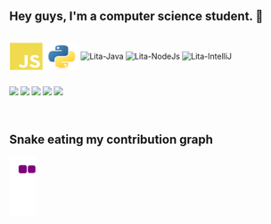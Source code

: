 ## Hey guys, I'm a computer science student. 👋

 
 <!--most used programming languages-->
  
<div style="display: inline_block"><br>
  <img align="center" alt="Lita-Js" height="50" width="60" src="https://raw.githubusercontent.com/devicons/devicon/master/icons/javascript/javascript-plain.svg">
  <img align="center" alt="Lita-Python" height="50" width="60" src="https://raw.githubusercontent.com/devicons/devicon/master/icons/python/python-original.svg">
  <img align="center" alt="Lita-Java" height="60" width="70" src="https://cdn.jsdelivr.net/gh/devicons/devicon/icons/java/java-original-wordmark.svg" />    
  <img align="center" alt="Lita-NodeJs" height="70" width="80" src="https://cdn.jsdelivr.net/gh/devicons/devicon/icons/nodejs/nodejs-original-wordmark.svg">
  <img align="center" alt="Lita-IntelliJ" height="70" width="80" src="https://cdn.jsdelivr.net/gh/devicons/devicon/icons/intellij/intellij-original-wordmark.svg" />          
</div>

 ##

 <!--social networks-->
 
<div> 
  <a href="https://www.linkedin.com/in/tal1tasantos" target="_blank"><img src="https://img.shields.io/badge/-LinkedIn-%230077B5?style=for-the-badge&logo=linkedin&logoColor=white" target="_blank"></a>
  <a href ="https://www.hackerrank.com/litas_educ"><img src="https://img.shields.io/badge/-Hackerrank-2EC866?style=for-the-badge&logo=HackerRank&logoColor=white" target="_blank" target="_blank"></a>
  <a href="https://gitlab.com/l1ta" target="_blank"><img src="https://img.shields.io/badge/GitLab-330F63?style=for-the-badge&logo=gitlab&logoColor=white"></a>
  <a href="https://www.udemy.com/user/talita-santos-da-silva-4/" target="_blank"><img src="https://img.shields.io/badge/Udemy-EC5252?style=for-the-badge&logo=Udemy&logoColor=white" target="_blank"></a>
  <a href="https://twitter.com/ssl1ta" target="_blank"><img src="https://img.shields.io/badge/Twitter-1DA1F2?style=for-the-badge&logo=twitter&logoColor=white"></a>
</div>

<br/>
<br/>

## Snake eating my contribution graph

![snake gif](https://github.com/euLita/euLita/blob/output/github-contribution-grid-snake.gif)
